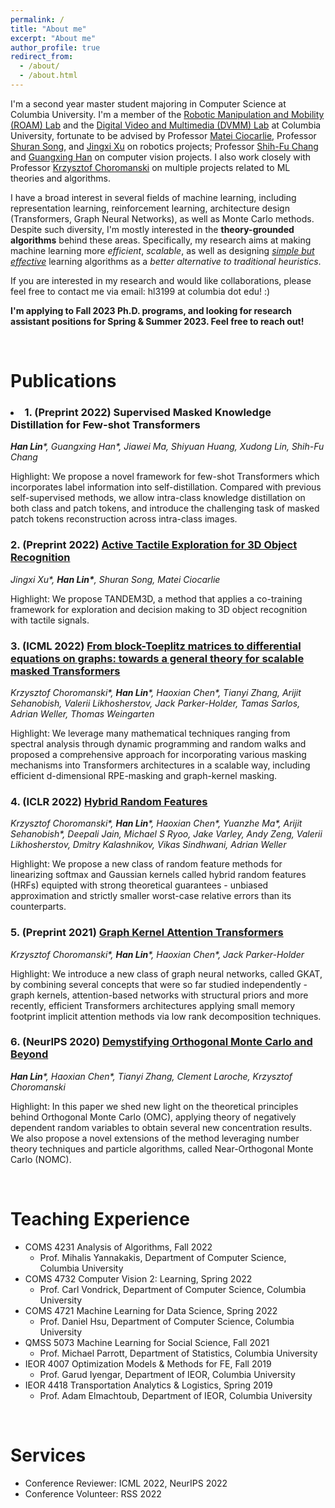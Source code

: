 ```yaml
---
permalink: /
title: "About me"
excerpt: "About me"
author_profile: true
redirect_from: 
  - /about/
  - /about.html
---
```



I'm a second year master student majoring in Computer Science at Columbia University. I'm a member of the [Robotic Manipulation and Mobility (ROAM) Lab](https://roam.me.columbia.edu/) and the [Digital Video and Multimedia (DVMM) Lab](https://www.ee.columbia.edu/ln/dvmm/) at Columbia University, fortunate to be advised by Professor [Matei Ciocarlie](https://www.me.columbia.edu/faculty/matei-ciocarlie), Professor [Shuran Song](https://www.cs.columbia.edu/~shurans/), and [Jingxi Xu](https://jxu.ai/) on robotics projects; Professor [Shih-Fu Chang](https://www.ee.columbia.edu/~sfchang/) and [Guangxing Han](https://guangxinghan.github.io/) on computer vision projects. I also work closely with Professor [Krzysztof Choromanski](https://research.google/people/KrzysztofChoromanski/) on multiple projects related to ML theories and algorithms.


I have a broad interest in several fields of machine learning, including representation learning, reinforcement learning, architecture design (Transformers, Graph Neural Networks), as well as Monte Carlo methods. Despite such diversity, I'm mostly interested in the **theory-grounded algorithms** behind these areas. Specifically, my research aims at making machine learning more *efficient*, *scalable*, as well as designing [*simple but effective*](#SMKD) learning algorithms as a *better alternative to traditional heuristics*.

If you are interested in my research and would like collaborations, please feel free to contact me via email: hl3199 at columbia dot edu! :)

**I'm applying to Fall 2023 Ph.D. programs, and looking for research assistant positions for Spring & Summer 2023. Feel free to reach out!**

<br />

# **Publications**


  
### <li id="SMKD"> 1. **(Preprint 2022)** **Supervised Masked Knowledge Distillation for Few-shot Transformers**

  ***Han Lin**\*, Guangxing Han\*, Jiawei Ma, Shiyuan Huang, Xudong Lin, Shih-Fu Chang*

  Highlight: We propose a novel framework for few-shot Transformers which incorporates label information into self-distillation. Compared with previous self-supervised methods, we allow intra-class knowledge distillation on both class and patch tokens, and introduce the challenging task of masked patch tokens reconstruction across intra-class images.
</li>



### 2. **(Preprint 2022)** [**Active Tactile Exploration for 3D Object Recognition**](https://arxiv.org/abs/2209.08772)

  *Jingxi Xu\*, **Han Lin\***, Shuran Song, Matei Ciocarlie*

  Highlight: We propose TANDEM3D, a method that applies a co-training framework for exploration and decision making to 3D object recognition with tactile signals.

### 3. **(ICML 2022)** [**From block-Toeplitz matrices to differential equations on graphs: towards a general theory for scalable masked Transformers**](https://arxiv.org/abs/2107.07999)

  *Krzysztof Choromanski\*, **Han Lin**\*, Haoxian Chen\*, Tianyi Zhang, Arijit Sehanobish, Valerii Likhosherstov, Jack Parker-Holder, Tamas Sarlos, Adrian Weller, Thomas Weingarten*

  Highlight: We leverage many mathematical techniques ranging from spectral analysis through dynamic programming and random walks and proposed a comprehensive approach for incorporating various masking mechanisms into Transformers architectures in a scalable way, including efficient d-dimensional RPE-masking and graph-kernel masking.


### 4. **(ICLR 2022)** [**Hybrid Random Features**](https://arxiv.org/abs/2110.04367)

  *Krzysztof Choromanski\*, **Han Lin**\*, Haoxian Chen\*, Yuanzhe Ma\*, Arijit Sehanobish\*, Deepali Jain, Michael S Ryoo, Jake Varley, Andy Zeng, Valerii Likhosherstov, Dmitry Kalashnikov, Vikas Sindhwani, Adrian Weller*

  Highlight: We propose a new class of random feature methods for linearizing softmax and Gaussian kernels called hybrid random features (HRFs) equipted with strong theoretical guarantees - unbiased approximation and strictly smaller worst-case relative errors than its counterparts.


### 5. **(Preprint 2021)** [**Graph Kernel Attention Transformers**](https://github.com/HL-hanlin/GKAT/blob/main/GKAT_16Jul2021.pdf)

  *Krzysztof Choromanski\*, **Han Lin**\*, Haoxian Chen\*, Jack Parker-Holder*

  Highlight: We introduce a new class of graph neural networks, called GKAT, by combining several concepts that were so far studied independently - graph kernels, attention-based networks with structural priors and more recently, efficient Transformers architectures applying small memory footprint implicit attention methods via low rank decomposition techniques.
  

### 6. **(NeurIPS 2020)** [**Demystifying Orthogonal Monte Carlo and Beyond**](https://arxiv.org/abs/2005.13590)

  ***Han Lin**\*, Haoxian Chen\*, Tianyi Zhang, Clement Laroche, Krzysztof Choromanski*

  Highlight: In this paper we shed new light on the theoretical principles behind Orthogonal Monte Carlo (OMC), applying theory of negatively dependent random variables to obtain several new concentration results. We also propose a novel extensions of the method leveraging number theory techniques and particle algorithms, called Near-Orthogonal Monte Carlo (NOMC).



<br />



# **Teaching Experience**


- COMS 4231 Analysis of Algorithms, Fall 2022
  - Prof. Mihalis Yannakakis, Department of Computer Science, Columbia University
- COMS 4732 Computer Vision 2: Learning, Spring 2022 
  - Prof. Carl Vondrick, Department of Computer Science, Columbia University
- COMS 4721 Machine Learning for Data Science, Spring 2022 
  - Prof. Daniel Hsu, Department of Computer Science, Columbia University
- QMSS 5073 Machine Learning for Social Science, Fall 2021
  - Prof. Michael Parrott, Department of Statistics, Columbia University
- IEOR 4007 Optimization Models & Methods for FE, Fall 2019 
  - Prof. Garud Iyengar, Department of IEOR, Columbia University
- IEOR 4418 Transportation Analytics & Logistics, Spring 2019 
  - Prof. Adam Elmachtoub, Department of IEOR, Columbia University


<br />

# **Services**

- Conference Reviewer: ICML 2022, NeurIPS 2022
- Conference Volunteer: RSS 2022


